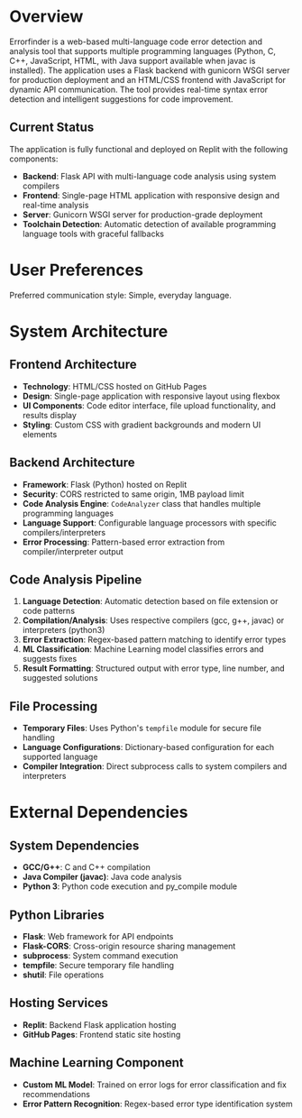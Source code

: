 # Overview

Errorfinder is a web-based multi-language code error detection and analysis tool that supports multiple programming languages (Python, C, C++, JavaScript, HTML, with Java support available when javac is installed). The application uses a Flask backend with gunicorn WSGI server for production deployment and an HTML/CSS frontend with JavaScript for dynamic API communication. The tool provides real-time syntax error detection and intelligent suggestions for code improvement.

## Current Status

The application is fully functional and deployed on Replit with the following components:
- **Backend**: Flask API with multi-language code analysis using system compilers
- **Frontend**: Single-page HTML application with responsive design and real-time analysis
- **Server**: Gunicorn WSGI server for production-grade deployment
- **Toolchain Detection**: Automatic detection of available programming language tools with graceful fallbacks

# User Preferences

Preferred communication style: Simple, everyday language.

# System Architecture

## Frontend Architecture
- **Technology**: HTML/CSS hosted on GitHub Pages
- **Design**: Single-page application with responsive layout using flexbox
- **UI Components**: Code editor interface, file upload functionality, and results display
- **Styling**: Custom CSS with gradient backgrounds and modern UI elements

## Backend Architecture
- **Framework**: Flask (Python) hosted on Replit
- **Security**: CORS restricted to same origin, 1MB payload limit
- **Code Analysis Engine**: `CodeAnalyzer` class that handles multiple programming languages
- **Language Support**: Configurable language processors with specific compilers/interpreters
- **Error Processing**: Pattern-based error extraction from compiler/interpreter output

## Code Analysis Pipeline
1. **Language Detection**: Automatic detection based on file extension or code patterns
2. **Compilation/Analysis**: Uses respective compilers (gcc, g++, javac) or interpreters (python3)
3. **Error Extraction**: Regex-based pattern matching to identify error types
4. **ML Classification**: Machine Learning model classifies errors and suggests fixes
5. **Result Formatting**: Structured output with error type, line number, and suggested solutions

## File Processing
- **Temporary Files**: Uses Python's `tempfile` module for secure file handling
- **Language Configurations**: Dictionary-based configuration for each supported language
- **Compiler Integration**: Direct subprocess calls to system compilers and interpreters

# External Dependencies

## System Dependencies
- **GCC/G++**: C and C++ compilation
- **Java Compiler (javac)**: Java code analysis
- **Python 3**: Python code execution and py_compile module

## Python Libraries
- **Flask**: Web framework for API endpoints
- **Flask-CORS**: Cross-origin resource sharing management
- **subprocess**: System command execution
- **tempfile**: Secure temporary file handling
- **shutil**: File operations

## Hosting Services
- **Replit**: Backend Flask application hosting
- **GitHub Pages**: Frontend static site hosting

## Machine Learning Component
- **Custom ML Model**: Trained on error logs for error classification and fix recommendations
- **Error Pattern Recognition**: Regex-based error type identification system